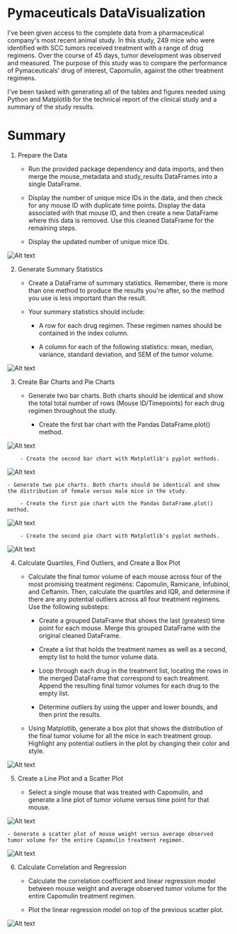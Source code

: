 # Pymaceuticals DataVisualization

I've been given access to the complete data from a pharmaceutical company's most recent animal study. In this study, 249 mice who were identified with SCC tumors received treatment with a range of drug regimens. Over the course of 45 days, tumor development was observed and measured. The purpose of this study was to compare the performance of Pymaceuticals’ drug of interest, Capomulin, against the other treatment regimens.

I've been tasked with generating all of the tables and figures needed using Python and Matplotlib for the technical report of the clinical study and a summary of the study results.

# Summary

1. Prepare the Data

    - Run the provided package dependency and data imports, and then merge the mouse_metadata and study_results DataFrames into a single DataFrame.

    - Display the number of unique mice IDs in the data, and then check for any mouse ID with duplicate time points. Display the data associated with that mouse ID, and then create a new DataFrame where this data is removed. Use this cleaned DataFrame for the remaining steps.

    - Display the updated number of unique mice IDs.

![Alt text](<Screen Shot 2024-01-03 at 9.27.36 PM.png>)

2. Generate Summary Statistics

    - Create a DataFrame of summary statistics. Remember, there is more than one method to produce the results you're after, so the method you use is less important than the result.

    - Your summary statistics should include:

        - A row for each drug regimen. These regimen names should be contained in the index column.

        - A column for each of the following statistics: mean, median, variance, standard deviation, and SEM of the tumor volume.

![Alt text](<Screen Shot 2024-01-03 at 9.57.39 PM.png>)

3. Create Bar Charts and Pie Charts

    - Generate two bar charts. Both charts should be identical and show the total total number of rows (Mouse ID/Timepoints) for each drug regimen throughout the study.

        - Create the first bar chart with the Pandas DataFrame.plot() method.

![Alt text](<Screen Shot 2024-01-03 at 9.31.55 PM.png>)


        - Create the second bar chart with Matplotlib's pyplot methods.

![Alt text](<Screen Shot 2024-01-04 at 5.00.26 PM.png>)

    - Generate two pie charts. Both charts should be identical and show the distribution of female versus male mice in the study.

        - Create the first pie chart with the Pandas DataFrame.plot() method.

![Alt text](<Screen Shot 2024-01-04 at 5.07.03 PM.png>)

        - Create the second pie chart with Matplotlib's pyplot methods.

![Alt text](<Screen Shot 2024-01-04 at 5.07.29 PM.png>)


4. Calculate Quartiles, Find Outliers, and Create a Box Plot

    - Calculate the final tumor volume of each mouse across four of the most promising treatment regimens: Capomulin, Ramicane, Infubinol, and Ceftamin. Then, calculate the quartiles and IQR, and determine if there are any potential outliers across all four treatment regimens. Use the following substeps:

        - Create a grouped DataFrame that shows the last (greatest) time point for each mouse. Merge this grouped DataFrame with the original cleaned DataFrame.

        - Create a list that holds the treatment names as well as a second, empty list to hold the tumor volume data.

        - Loop through each drug in the treatment list, locating the rows in the merged DataFrame that correspond to each treatment. Append the resulting final tumor volumes for each drug to the empty list.

        - Determine outliers by using the upper and lower bounds, and then print the results.

    - Using Matplotlib, generate a box plot that shows the distribution of the final tumor volume for all the mice in each treatment group. Highlight any potential outliers in the plot by changing their color and style.

![Alt text](<Screen Shot 2024-01-04 at 5.10.43 PM.png>)

5. Create a Line Plot and a Scatter Plot

    - Select a single mouse that was treated with Capomulin, and generate a line plot of tumor volume versus time point for that mouse.

![Alt text](<Screen Shot 2024-01-03 at 9.35.39 PM.png>)

    - Generate a scatter plot of mouse weight versus average observed tumor volume for the entire Capomulin treatment regimen.

![Alt text](<Screen Shot 2024-01-03 at 9.49.25 PM.png>)

6. Calculate Correlation and Regression

    - Calculate the correlation coefficient and linear regression model between mouse weight and average observed tumor volume for the entire Capomulin treatment regimen.

    - Plot the linear regression model on top of the previous scatter plot.

![Alt text](<Screen Shot 2024-01-03 at 9.55.08 PM.png>)





